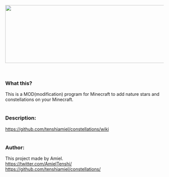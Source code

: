 
<img src="https://user-images.githubusercontent.com/125799374/220020531-59040831-bf33-4580-8ae5-f1bcee3f5056.png" width="1028" height="184"><br />

<br />

### What this?
This is a MOD(modification) program for Minecraft to add nature stars and constellations on your Minecraft.<br />
<br />

### Description:
https://github.com/tenshiamiel/constellations/wiki<br />
<br />

### Author:
This project made by Amiel.<br />
https://twitter.com/AmielTenshi/<br />
https://github.com/tenshiamiel/constellations/<br />
<br />


